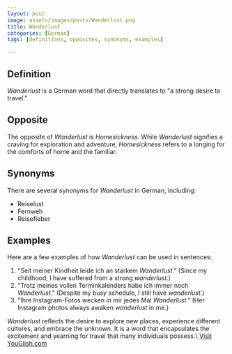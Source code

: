 ```yaml
---
layout: post
image: assets/images/posts/Wanderlust.png
title: Wanderlust
categories: [German]
tags: [definitions, opposites, synonyms, examples]

---
```


## Definition
*Wanderlust* is a German word that directly translates to "a strong desire to travel." 

## Opposite
The opposite of *Wanderlust* is *Homesickness*. While *Wanderlust* signifies a craving for exploration and adventure, *Homesickness* refers to a longing for the comforts of home and the familiar.

## Synonyms
There are several synonyms for *Wanderlust* in German, including:
- Reiselust
- Fernweh
- Reisefieber

## Examples
Here are a few examples of how *Wanderlust* can be used in sentences:

1. "Seit meiner Kindheit leide ich an starkem *Wanderlust*." (Since my childhood, I have suffered from a strong *wanderlust*.)
2. "Trotz meines vollen Terminkalenders habe ich immer noch *Wanderlust*." (Despite my busy schedule, I still have *wanderlust*.)
3. "Ihre Instagram-Fotos wecken in mir jedes Mal *Wanderlust*." (Her Instagram photos always awaken *wanderlust* in me.)

*Wanderlust* reflects the desire to explore new places, experience different cultures, and embrace the unknown. It is a word that encapsulates the excitement and yearning for travel that many individuals possess.\ <a id="yg-widget-0" class="youglish-widget" data-query="Wanderlust" data-lang="german" data-components="8412" data-auto-start="0" data-bkg-color="theme_light" data-title="How%20to%20pronounce%20Wanderlust%20in%20German"  rel="nofollow" href="https://youglish.com">Visit YouGlish.com</a><script async src="https://youglish.com/public/emb/widget.js" charset="utf-8"></script>